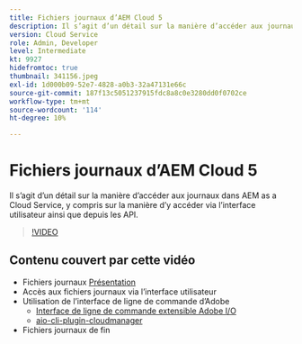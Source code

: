 ```yaml
---
title: Fichiers journaux d’AEM Cloud 5
description: Il s’agit d’un détail sur la manière d’accéder aux journaux dans AEM as a Cloud Service, y compris sur la manière d’y accéder via l’interface utilisateur ainsi que depuis les API.
version: Cloud Service
role: Admin, Developer
level: Intermediate
kt: 9927
hidefromtoc: true
thumbnail: 341156.jpeg
exl-id: 1d000b09-52e7-4828-a0b3-32a47131e66c
source-git-commit: 187f13c5051237915fdc8a8c0e3280dd0f0702ce
workflow-type: tm+mt
source-wordcount: '114'
ht-degree: 10%

---
```


# Fichiers journaux d’AEM Cloud 5

Il s’agit d’un détail sur la manière d’accéder aux journaux dans AEM as a Cloud Service, y compris sur la manière d’y accéder via l’interface utilisateur ainsi que depuis les API.

>[!VIDEO](https://video.tv.adobe.com/v/341156/?quality=12&learn=on)

## Contenu couvert par cette vidéo

+ Fichiers journaux [Présentation](https://experienceleague.adobe.com/docs/experience-manager-learn/cloud-service/debugging/debugging-aem-as-a-cloud-service/logs.html)
+ Accès aux fichiers journaux via l’interface utilisateur
+ Utilisation de l’interface de ligne de commande d’Adobe
   + [Interface de ligne de commande extensible Adobe I/O](https://github.com/adobe/aio-cli)
   + [aio-cli-plugin-cloudmanager](https://github.com/adobe/aio-cli-plugin-cloudmanager/blob/main/README.md)
+ Fichiers journaux de fin